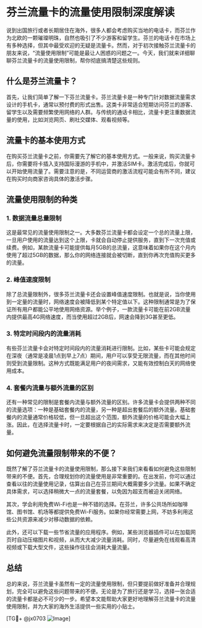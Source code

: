 # 芬兰流量卡的流量使用限制深度解读

说到出国旅行或者长期居住在海外，很多人都会考虑购买当地的电话卡，而芬兰作为北欧的一颗璀璨明珠，自然也吸引了不少游客和留学生。芬兰的电话卡在市场上有多种选择，但其中最受欢迎的无疑是流量卡。然而，对于初次接触芬兰流量卡的朋友来说，“流量使用限制”可能是最让人困惑的问题之一。今天，我们就来详细聊聊芬兰流量卡的流量使用限制，帮你彻底搞清楚这些规则。

## 什么是芬兰流量卡？

首先，让我们简单了解一下芬兰流量卡。芬兰流量卡是一种专门针对数据流量需求设计的手机卡，通常以预付费的形式出售。这类卡非常适合短期访问芬兰的游客、留学生以及需要频繁使用网络的人群。与传统的通话卡相比，流量卡更注重数据流量的使用，比如浏览网页、刷社交媒体、观看视频等。

## 流量卡的基本使用方式

在购买芬兰流量卡之前，你需要先了解它的基本使用方式。一般来说，购买流量卡后，你需要将卡插入支持国际漫游的手机中，并激活SIM卡。激活完成后，你就可以开始使用流量了。需要注意的是，不同运营商的激活流程可能会有所不同，建议在购买时向商家咨询具体的激活步骤。

## 流量使用限制的种类

### 1. 数据流量总量限制

这是最常见的流量使用限制之一。大多数芬兰流量卡都会设定一个总的流量上限，一旦用户使用的流量达到这个上限，卡就会自动停止提供服务，直到下一次充值或续费。例如，某款流量卡可能提供每月5GB的总流量，这意味着如果你在这个月内使用了超过5GB的数据，那么你的网络连接就会被切断，直到你再次充值购买更多的流量。

### 2. 峰值速度限制

除了总流量限制外，很多芬兰流量卡还会设置峰值速度限制。也就是说，当你使用到一定量的流量时，网络速度会被降低到某个特定值以下。这种限制通常是为了保证所有用户都能公平地使用网络资源。举个例子，一款流量卡可能在前2GB流量内提供最高4G网络速度，而当使用超过2GB后，网速会降到3G甚至更低。

### 3. 特定时间段内的流量消耗

有些芬兰流量卡会对特定时间段内的流量消耗进行限制。比如，某些卡可能会规定在深夜（通常是凌晨1点到早上7点）期间，用户可以享受无限流量，而在其他时间则受到流量限制。这种方式既能满足用户的夜间需求，又能有效控制白天的网络使用成本。

### 4. 套餐内流量与额外流量的区别

还有一种常见的限制是套餐内流量与额外流量的区别。许多流量卡会提供两种不同的流量选项：一种是基础套餐内的流量，另一种是超出套餐后的额外流量。基础套餐内的流量通常价格较低，但一旦超出这个范围，额外流量的价格可能会大幅上涨。因此，在选择流量卡时，一定要根据自己的实际需求来决定是否需要额外流量。

## 如何避免流量限制带来的不便？

既然了解了芬兰流量卡的流量使用限制，那么接下来我们来看看如何避免这些限制带来的不便。首先，合理规划你的流量使用是非常重要的。在出发前，你可以通过查看以往的流量使用记录，估算出自己在芬兰期间大概需要多少流量。如果不确定具体需求，可以选择稍微大一点的流量套餐，以免因为超支而被迫关闭网络。

其次，学会利用免费Wi-Fi也是一种不错的选择。在芬兰，许多公共场所如咖啡馆、图书馆、机场等都提供免费Wi-Fi服务。如果你经常需要上网，不妨多利用这些公共资源来减少对移动数据的依赖。

此外，还可以下载一些节省流量的应用程序。例如，某些浏览器插件可以在加载网页时自动压缩图片和视频，从而大大减少流量消耗。同时，尽量避免在线观看高清视频或下载大型文件，这些操作往往会消耗大量流量。

## 总结

总的来说，芬兰流量卡虽然有一定的流量使用限制，但只要提前做好准备并合理规划，完全可以避免这些问题带来的不便。无论是为了旅行还是学习，选择一张合适的流量卡都是必不可少的一步。希望本文能帮助大家更好地理解芬兰流量卡的流量使用限制，并为大家的海外生活提供一些实用的小贴士。

[TG💪+ @jx0703 ![Image](https://github.com/user-attachments/assets/dbca1d08-cadb-493c-b0ec-ad6f7a83f270)]